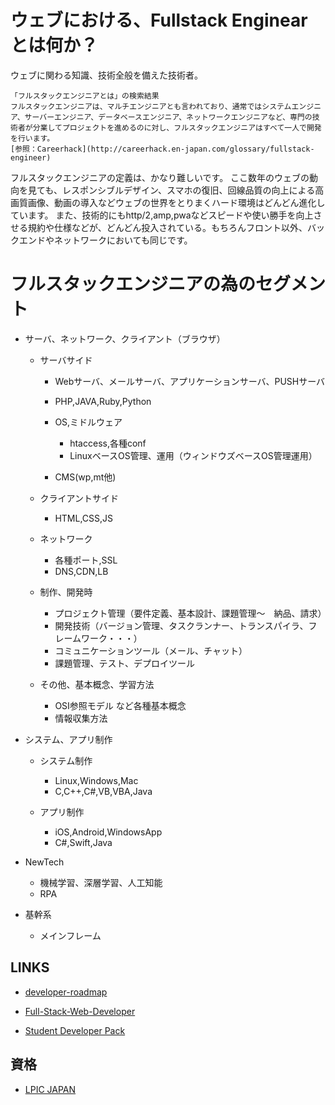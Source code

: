 # ウェブにおける、Fullstack Enginear とは何か？

ウェブに関わる知識、技術全般を備えた技術者。


    「フルスタックエンジニアとは」の検索結果
    フルスタックエンジニアは、マルチエンジニアとも言われており、通常ではシステムエンジニア、サーバーエンジニア、データベースエンジニア、ネットワークエンジニアなど、専門の技術者が分業してプロジェクトを進めるのに対し、フルスタックエンジニアはすべて一人で開発を行います。
    [参照：Careerhack](http://careerhack.en-japan.com/glossary/fullstack-engineer)


フルスタックエンジニアの定義は、かなり難しいです。
ここ数年のウェブの動向を見ても、レスポンシブルデザイン、スマホの復旧、回線品質の向上による高画質画像、動画の導入などウェブの世界をとりまくハード環境はどんどん進化しています。
また、技術的にもhttp/2,amp,pwaなどスピードや使い勝手を向上させる規約や仕様などが、どんどん投入されている。もちろんフロント以外、バックエンドやネットワークにおいても同じです。


# フルスタックエンジニアの為のセグメント

- サーバ、ネットワーク、クライアント（ブラウザ）

    - サーバサイド
        - Webサーバ、メールサーバ、アプリケーションサーバ、PUSHサーバ
        - PHP,JAVA,Ruby,Python
        - OS,ミドルウェア
            - htaccess,各種conf
            - LinuxベースOS管理、運用（ウィンドウズベースOS管理運用）

        - CMS(wp,mt他)

    - クライアントサイド
        - HTML,CSS,JS
    
    - ネットワーク
        - 各種ポート,SSL
        - DNS,CDN,LB

    - 制作、開発時
        - プロジェクト管理（要件定義、基本設計、課題管理〜　納品、請求）
        - 開発技術（バージョン管理、タスクランナー、トランスパイラ、フレームワーク・・・）
        - コミュニケーションツール（メール、チャット）
        - 課題管理、テスト、デプロイツール

    - その他、基本概念、学習方法
        - OSI参照モデル など各種基本概念
        - 情報収集方法

- システム、アプリ制作

    - システム制作
        - Linux,Windows,Mac
        - C,C++,C#,VB,VBA,Java

    - アプリ制作
        - iOS,Android,WindowsApp
        - C#,Swift,Java

- NewTech
    - 機械学習、深層学習、人工知能
    - RPA

- 基幹系
    - メインフレーム
    


## LINKS

- [developer-roadmap](https://github.com/kamranahmedse/developer-roadmap)

- [Full-Stack-Web-Developer](https://github.com/bmorelli25/Become-A-Full-Stack-Web-Developer)

- [Student Developer Pack](https://education.github.com/pack)

## 資格

- [LPIC JAPAN](http://lpi.or.jp/)
